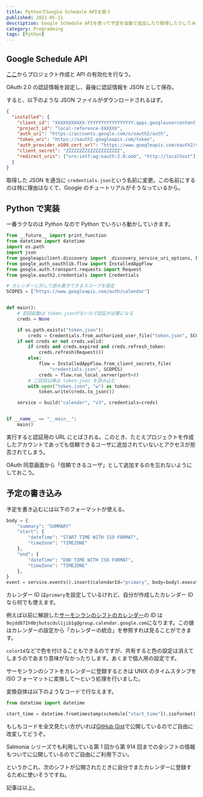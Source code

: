 ```yaml
---
title: PythonでGoogle Schedule APIを扱う
published: 2021-05-11
description: Google Schedule APIを使って予定を自動で追加したり取得したりしてみます
category: Programming
tags: [Python]
---
```


## Google Schedule API

[ここ](https://console.developers.google.com/start/api?id=calendar&hl=ja)からプロジェクト作成と API の有効化を行なう。

OAuth 2.0 の認証情報を設定し、最後に認証情報を JSON として保存。

すると、以下のような JSON ファイルがダウンロードされるはず。

```json
{
  "installed": {
    "client_id": "XXXXXXXXXXX-YYYYYYYYYYYYYYYYY.apps.googleusercontent.com",
    "project_id": "local-reference-XXXXXX",
    "auth_uri": "https://accounts.google.com/o/oauth2/auth",
    "token_uri": "https://oauth2.googleapis.com/token",
    "auth_provider_x509_cert_url": "https://www.googleapis.com/oauth2/v1/certs",
    "client_secret": "ZZZZZZZZZZZZZZZZZZZZ",
    "redirect_uris": ["urn:ietf:wg:oauth:2.0:oob", "http://localhost"]
  }
}
```

取得した JSON を適当に `credentials.json`という名前に変更。この名前にするのは特に理由はなくて、Google のチュートリアルがそうなっているから。

## Python で実装

一番ラクなのは Python なので Python でいろいろ動かしていきます。

```python
from __future__ import print_function
from datetime import datetime
import os.path
import json
from googleapiclient.discovery import _discovery_service_uri_options, build
from google_auth_oauthlib.flow import InstalledAppFlow
from google.auth.transport.requests import Request
from google.oauth2.credentials import Credentials

# カレンダーに対して読み書きできるスコープを設定
SCOPES = ["https://www.googleapis.com/auth/calendar"]


def main():
    # 初回起動は token.jsonがないので認証が必要になる
    creds = None

    if os.path.exists("token.json"):
        creds = Credentials.from_authorized_user_file("token.json", SCOPES)
    if not creds or not creds.valid:
        if creds and creds.expired and creds.refresh_token:
            creds.refresh(Request())
        else:
            flow = InstalledAppFlow.from_client_secrets_file(
                "credentials.json", SCOPES)
            creds = flow.run_local_server(port=0)
        # 二回目以降は token.json を読み込む
        with open("token.json", "w") as token:
            token.write(creds.to_json())

    service = build("calendar", "v3", credentials=creds)


if __name__ == "__main__":
    main()
```

実行すると認証用の URL にとばされる。このとき、たとえプロジェクトを作成したアカウントであっても信頼できるユーザに追加されていないとアクセスが拒否されてしまう。

OAuth 同意画面から「信頼できるユーザ」として追加するのを忘れないようにしておこう。

## 予定の書き込み

予定を書き込むには以下のフォーマットが使える。

```python
body = {
    "summary": "SUMMARY"
    "start": {
        "dateTime": "START TIME WITH ISO FORMAT",
        "timeZone": "TIMEZONE"
    },
    "end": {
        "dateTime": "END TIME WITH ISO FORMAT",
        "timeZone": "TIMEZONE"
    },
}
event = service.events().insert(calendarId="primary", body=body).execute()
```

カレンダー ID は`primary`を設定しているけれど、自分が作成したカレンダー ID なら何でも使えます。

例えば以前に解説した[サーモンランのシフトのカレンダー](https://tkgstrator.work/posts/2021/05/10/googlecalendar.html)の ID は`9ojdd871h0bjhutscdulijib1g@group.calendar.google.com`になります。この値はカレンダーの設定から「カレンダーの統合」を参照すれば見ることができます。

`colorId`などで色を付けることもできるのですが、共有すると色の設定は消えてしまうのであまり意味がなかったりします。あくまで個人用の設定です。

サーモンランのシフトをカレンダーに登録するときは UNIX のタイムスタンプを ISO フォーマットに変換して～という処理を行いました。

変換自体は以下のようなコードで行なえます。

```python
from datetime import datetime

start_time = datetime.fromtimestamp(schedule["start_time"]).isoformat()
```

もしもコードを全文見たい方がいれば[GitHub Gist](https://gist.github.com/tkgstrator/030f5a98bea56b7e33c5e00cf897caf9)で公開しているのでご自由に改変してどうぞ。

Salmonia シリーズでも利用している第 1 回から第 914 回までの全シフトの情報もついでに公開しているのでご自由にご利用下さい。

というかこれ、次のシフトが公開されたときに自分でまたカレンダーに登録するために使いそうですね。

記事は以上。
